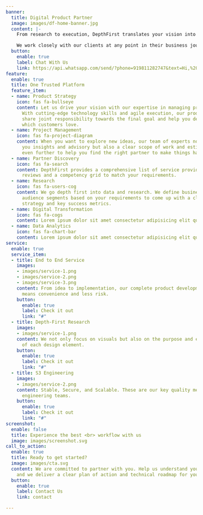 ```yaml
---
banner:
  title: Digital Product Partner
  image: images/df-home-banner.jpg
  content: |-
    From research to execution, DepthFirst translates your vision into products that customers love. DepthFirst offers consulting services in product strategy, project management, user experience, and data analytics. In addition, our platform helps you choose from a wide variety of talented teams to bring brilliant ideas into being.

    We work closely with our clients at any point in their business journey to achieve impactful and results-driven digital product development.
  button:
    enable: true
    label: Chat With Us
    link: https://api.whatsapp.com/send/?phone=919811282747&text=Hi,%20I%20wanted%20to%20enquire%20about%20&app_absent=0
feature:
  enable: true
  title: One Trusted Platform
  feature_item:
  - name: Product Strategy
    icon: fas fa-bullseye
    content: Let us drive your vision with our expertise in managing product development.
      With cutting-edge technology skills and agile execution, our product engineers
      share joint responsibility towards the final goal and help you deliver products
      which customers love.
  - name: Project Management
    icon: fas fa-project-diagram
    content: When you want to explore new ideas, our team of experts not only give
      you insights and advisory but also a clear scope of work and estimates. We go
      even further to help you find the right partner to make things happen.
  - name: Partner Discovery
    icon: fas fa-search
    content: DepthFirst provides a comprehensive list of service providers with reliable
      reviews and a competency grid to match your requirements.
  - name: Research
    icon: fas fa-users-cog
    content: We go depth first into data and research. We define business goals and
      audience segments based on your requirements to come up with a clear product
      strategy and key success metrics.
  - name: Digital Transformation
    icon: fas fa-cogs
    content: Lorem ipsum dolor sit amet consectetur adipisicing elit quam nihil
  - name: Data Analytics
    icon: fas fa-chart-bar
    content: Lorem ipsum dolor sit amet consectetur adipisicing elit quam nihil
service:
  enable: true
  service_item:
  - title: End to End Service
    images:
    - images/service-1.png
    - images/service-2.png
    - images/service-3.png
    content: From idea to implementation, our complete product development approach
      means convenience and less risk.
    button:
      enable: true
      label: Check it out
      link: "#"
  - title: Depth-First Research
    images:
    - images/service-1.png
    content: We not only focus on visuals but also on the purpose and effectiveness
      of each design element.
    button:
      enable: true
      label: Check it out
      link: "#"
  - title: S3 Engineering
    images:
    - images/service-2.png
    content: Stable, Secure, and Scalable. These are our key quality metrics for our
      engineering teams.
    button:
      enable: true
      label: Check it out
      link: "#"
screenshot:
  enable: false
  title: Experience the best <br> workflow with us
  image: images/screenshot.svg
call_to_action:
  enable: true
  title: Ready to get started?
  image: images/cta.svg
  content: We are committed to partner with you. Help us understand your requirements
    and we deliver a clear plan of action and technical roadmap for you.
  button:
    enable: true
    label: Contact Us
    link: contact

---
```

